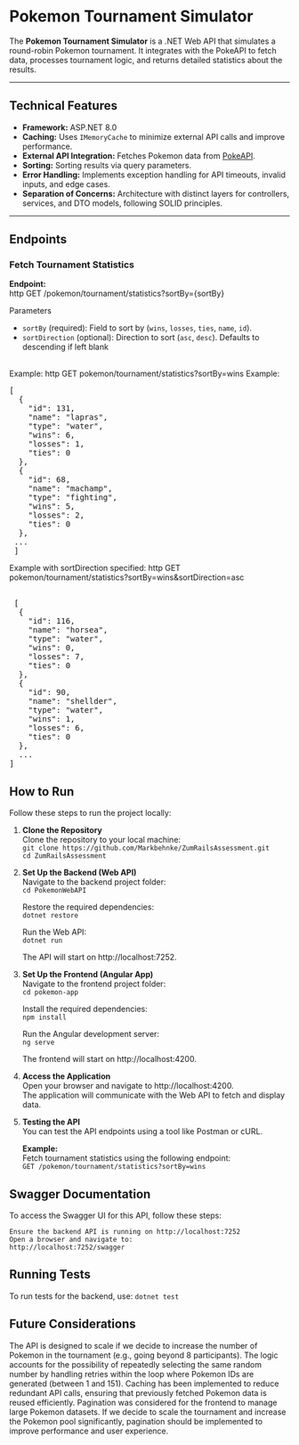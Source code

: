 # Pokemon Tournament Simulator  

The **Pokemon Tournament Simulator** is a .NET Web API that simulates a round-robin Pokemon tournament. It integrates with the PokeAPI to fetch data, processes tournament logic, and returns detailed statistics about the results.  

---

## Technical Features  

- **Framework:** ASP.NET 8.0
- **Caching:** Uses `IMemoryCache` to minimize external API calls and improve performance.  
- **External API Integration:** Fetches Pokemon data from [PokeAPI](https://pokeapi.co).  
- **Sorting:**  Sorting results via query parameters.  
- **Error Handling:** Implements exception handling for API timeouts, invalid inputs, and edge cases.  
- **Separation of Concerns:** Architecture with distinct layers for controllers, services, and DTO models, following SOLID principles.  

---

## Endpoints  

### Fetch Tournament Statistics  

**Endpoint:**  
http
GET /pokemon/tournament/statistics?sortBy={sortBy}


Parameters
- `sortBy` (required): Field to sort by (`wins`, `losses`, `ties`, `name`, `id`).
- `sortDirection` (optional): Direction to sort (`asc`, `desc`). Defaults to descending if left blank

<br>
Example:
http
  GET pokemon/tournament/statistics?sortBy=wins
Example:
 <pre>[
  {
    "id": 131,
    "name": "lapras",
    "type": "water",
    "wins": 6,
    "losses": 1,
    "ties": 0
  },
  {
    "id": 68,
    "name": "machamp",
    "type": "fighting",
    "wins": 5,
    "losses": 2,
    "ties": 0
  },
 ...
 ]</pre>
Example with sortDirection specified:
http
  GET pokemon/tournament/statistics?sortBy=wins&sortDirection=asc
<pre> 
 [
  {
    "id": 116,
    "name": "horsea",
    "type": "water",
    "wins": 0,
    "losses": 7,
    "ties": 0
  },
  {
    "id": 90,
    "name": "shellder",
    "type": "water",
    "wins": 1,
    "losses": 6,
    "ties": 0
  },
  ...
]</pre>

## How to Run

Follow these steps to run the project locally:

1. **Clone the Repository**  
   Clone the repository to your local machine:  
   `git clone https://github.com/Markbehnke/ZumRailsAssessment.git`  
   `cd ZumRailsAssessment`  

2. **Set Up the Backend (Web API)**  
   Navigate to the backend project folder:  
   `cd PokemonWebAPI`
   
   Restore the required dependencies:  
   `dotnet restore`
   
   Run the Web API:  
   `dotnet run`
   
   The API will start on http://localhost:7252.

4. **Set Up the Frontend (Angular App)**  
   Navigate to the frontend project folder:  
   `cd pokemon-app`
   
   Install the required dependencies:  
   `npm install`
   
   Run the Angular development server:  
   `ng serve`
   
   The frontend will start on http://localhost:4200.

5. **Access the Application**  
   Open your browser and navigate to http://localhost:4200.  
   The application will communicate with the Web API to fetch and display data.

6. **Testing the API**  
   You can test the API endpoints using a tool like Postman or cURL.

   **Example:**  
   Fetch tournament statistics using the following endpoint:  
   `GET /pokemon/tournament/statistics?sortBy=wins`

## Swagger Documentation

To access the Swagger UI for this API, follow these steps:

    Ensure the backend API is running on http://localhost:7252
    Open a browser and navigate to:
    http://localhost:7252/swagger
    

## Running Tests

To run tests for the backend, use:
`dotnet test`


## Future Considerations

The API is designed to scale if we decide to increase the number of Pokemon in the tournament (e.g., going beyond 8 participants). The logic accounts for the possibility of repeatedly selecting the same random number by handling retries within the loop where Pokemon IDs are generated (between 1 and 151).
Caching has been implemented to reduce redundant API calls, ensuring that previously fetched Pokemon data is reused efficiently.
Pagination was considered for the frontend to manage large Pokemon datasets. If we decide to scale the tournament and increase the Pokemon pool significantly, pagination should be implemented to improve performance and user experience.
